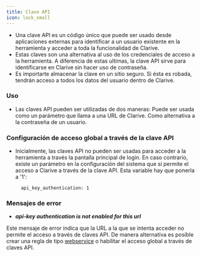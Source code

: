 ```yaml
---
title: Clave API
icon: lock_small
---
```

* Una clave API es un código único que puede ser usado desde aplicaciones externas para identificar a un usuario existente en la herramienta y acceder a toda la funcionalidad de Clarive.
* Estas claves son una alternativa al uso de los credenciales de acceso a la herramienta. A diferencia de estas ultimas, la clave API sirve para identificarse en Clarive sin hacer uso de contraseña.
* Es importarte almacenar la clave en un sitio seguro. Si ésta es robada, tendrán acceso a todos los datos del usuario dentro de Clarive.

### Uso
* Las claves API pueden ser utilizadas de dos maneras:
    Puede ser usada como un parámetro que llama a una URL de Clarive.
    Como alternativa a la contraseña de un usuario.

### Configuración de acceso global a través de la clave API

* Inicialmente, las claves API no pueden ser usadas para acceder a la herramienta a través la pantalla principal de login. En caso contrario, existe un parámetro en la configuración del sistema que sí permite el acceso a Clarive a través de la clave API. Esta variable hay que ponerla a '1':

            
        api_key_authentication: 1


     

### Mensajes de error
* ***api-key authentication is not enabled for this url***

Este mensaje de error indica que la URL a la que se intenta acceder no permite el acceso a través de claves API. De manera alternativa es posible crear una regla de tipo [webservice](concepts/webservice) o habilitar el acceso global a través de claves API.

